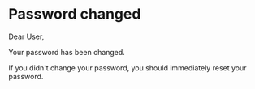 # Password changed

Dear User,

Your password has been changed.

If you didn't change your password, you should immediately reset your password.
